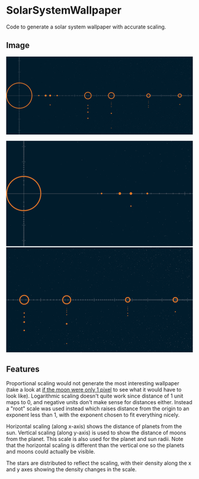 # SolarSystemWallpaper
Code to generate a solar system wallpaper with accurate scaling.

## Image
![ultrawide wallpaper](https://github.com/zainhussaini/SolarSystemWallpaper/blob/main/wallpaper.png?raw=true)

![dual monitor 1](https://github.com/zainhussaini/SolarSystemWallpaper/blob/main/wallpaper0.png?raw=true)
![dual monitor 2](https://github.com/zainhussaini/SolarSystemWallpaper/blob/main/wallpaper1.png?raw=true)

## Features
Proportional scaling would not generate the most interesting wallpaper (take a look at [if the moon were only 1 pixel](https://joshworth.com/dev/pixelspace/pixelspace_solarsystem.html) to see what it would have to look like). Logarithmic scaling doesn't quite work since distance of 1 unit maps to 0, and negative units don't make sense for distances either. Instead a "root" scale was used instead which raises distance from the origin to an exponent less than 1, with the exponent chosen to fit everything nicely.

Horizontal scaling (along x-axis) shows the distance of planets from the sun. Vertical scaling (along y-axis) is used to show the distance of moons from the planet. This scale is also used for the planet and sun radii. Note that the horizontal scaling is different than the vertical one so the planets and moons could actually be visible.

The stars are distributed to reflect the scaling, with their density along the x and y axes showing the density changes in the scale.
